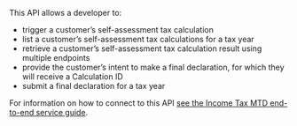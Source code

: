 This API allows a developer to:

* trigger a customer’s self-assessment tax calculation
* list a customer’s self-assessment tax calculations for a tax year
* retrieve a customer’s self-assessment tax calculation result using multiple endpoints
* provide the customer’s intent to make a final declaration, for which they will receive a Calculation ID
* submit a final declaration for a tax year

For information on how to connect to this API [see the Income Tax MTD end-to-end service guide](https://developer.service.hmrc.gov.uk/guides/income-tax-mtd-end-to-end-service-guide/).
